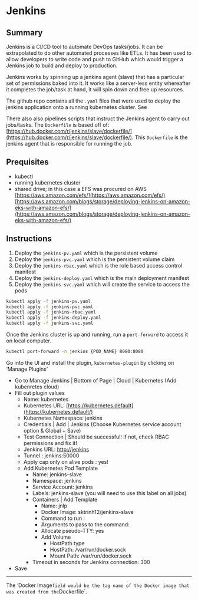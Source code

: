 # Jenkins

## Summary

Jenkins is a CI/CD tool to automate DevOps tasks/jobs. It can be extrapolated to do other automated processes like ETLs. It has been used to allow developers to write code and push to GitHub which would trigger a Jenkins job to build and deploy to production.

Jenkins works by spinning up a jenkins agent (slave) that has a particular set of permissions baked into it. It works like a server-less entity whereafter it completes the job/task at hand, it will spin down and free up resources. 

The github repo contains all the `.yaml` files that were used to deploy the jenkins application onto a running kubernetes cluster. See 

There also also pipelines scripts that instruct the Jenkins agent to carry out jobs/tasks. The `Dockerfile` is based off of: [https://hub.docker.com/r/jenkins/slave/dockerfile/](https://hub.docker.com/r/jenkins/slave/dockerfile/). This `Dockerfile` is the jenkins agent that is responsible for running the job. 

## Prequisites

- kubectl
- running kubernetes cluster
- shared drive; in this case a EFS was procured on AWS [https://aws.amazon.com/efs/](https://aws.amazon.com/efs/) [https://aws.amazon.com/blogs/storage/deploying-jenkins-on-amazon-eks-with-amazon-efs/](https://aws.amazon.com/blogs/storage/deploying-jenkins-on-amazon-eks-with-amazon-efs/)

## Instructions

1. Deploy the `jenkins-pv.yaml` which is the persistent volume
2. Deploy the `jenkins-pvc.yaml` which is the persistent volume claim
3. Deploy the `jenkins-rbac.yaml` which is the role based access control manifest
4. Deploy the `jenkins-deploy.yaml` which is the main deployment manifest
5. Deploy the `jenkins-svc.yaml` which will create the service to access the pods

```bash
kubectl apply -f jenkins-pv.yaml
kubectl apply -f jenkins-pvc.yaml
kubectl apply -f jenkins-rbac.yaml
kubectl apply -f jenkins-deploy.yaml
kubectl apply -f jenkins-svc.yaml
```

Once the Jenkins cluster is up and running, run a `port-forward` to access it on local computer.

```bash
kubectl port-forward -n jenkins {POD_NAME} 8080:8080
```

Go into the UI and install the plugin, `kubernetes-plugin` by clicking on ‘Manage Plugins’

- Go to Manage Jenkins | Bottom of Page | Cloud | Kubernetes (Add kubenretes cloud)
- Fill out plugin values
    - Name: kubernetes
    - Kubernetes URL: [https://kubernetes.default](https://kubernetes.default/)
    - Kubernetes Namespace: jenkins
    - Credentials | Add | Jenkins (Choose Kubernetes service account option & Global + Save)
    - Test Connection | Should be successful! If not, check RBAC permissions and fix it!
    - Jenkins URL: [http://jenkins](http://jenkins/)
    - Tunnel : jenkins:50000
    - Apply cap only on alive pods : yes!
    - Add Kubernetes Pod Template
        - Name: jenkins-slave
        - Namespace: jenkins
        - Service Account: jenkins
        - Labels: jenkins-slave (you will need to use this label on all jobs)
        - Containers | Add Template
            - Name: jnlp
            - Docker Image: sktrinh12/jenkins-slave
            - Command to run :
            - Arguments to pass to the command:
            - Allocate pseudo-TTY: yes
            - Add Volume
                - HostPath type
                - HostPath: /var/run/docker.sock
                - Mount Path: /var/run/docker.sock
        - Timeout in seconds for Jenkins connection: 300
- Save

---

The ‘Docker Image` field would be the tag name of the Docker image that was created from the `Dockerfile`.
